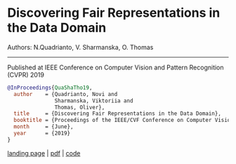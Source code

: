 # Discovering Fair Representations in the Data Domain

Authors: N.Quadrianto, V. Sharmanska, O. Thomas

---

Published at IEEE Conference on Computer Vision and Pattern Recognition (CVPR) 2019

```bibtex
@InProceedings{QuaShaTho19,
  author    = {Quadrianto, Novi and 
               Sharmanska, Viktoriia and 
               Thomas, Oliver},
  title     = {Discovering Fair Representations in the Data Domain},
  booktitle = {Proceedings of the IEEE/CVF Conference on Computer Vision and Pattern Recognition (CVPR)},
  month     = {June},
  year      = {2019}
}
```


[landing page](https://openaccess.thecvf.com/content_CVPR_2019/html/Quadrianto_Discovering_Fair_Representations_in_the_Data_Domain_CVPR_2019_paper.html)
| [pdf](http://openaccess.thecvf.com/content_CVPR_2019/papers/Quadrianto_Discovering_Fair_Representations_in_the_Data_Domain_CVPR_2019_paper.pdf)
| [code](https://github.com/predictive-analytics-lab/Data-Domain-Fairness)
